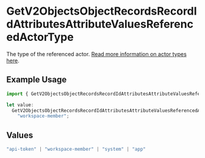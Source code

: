 # GetV2ObjectsObjectRecordsRecordIdAttributesAttributeValuesReferencedActorType

The type of the referenced actor. [Read more information on actor types here](/docs/actors).

## Example Usage

```typescript
import { GetV2ObjectsObjectRecordsRecordIdAttributesAttributeValuesReferencedActorType } from "attio-js/models/operations/getv2objectsobjectrecordsrecordidattributesattributevalues.js";

let value:
  GetV2ObjectsObjectRecordsRecordIdAttributesAttributeValuesReferencedActorType =
    "workspace-member";
```

## Values

```typescript
"api-token" | "workspace-member" | "system" | "app"
```